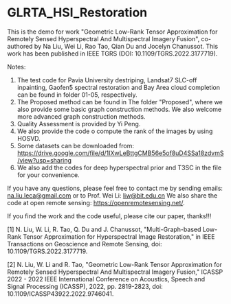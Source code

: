 # GLRTA_HSI_Restoration

This is the demo for work "Geometric Low-Rank Tensor Approximation for Remotely Sensed Hyperspectral And Multispectral Imagery Fusion", co-authored by Na Liu, Wei Li, Rao Tao, Qian Du and Jocelyn Chanussot. This work has been published in IEEE TGRS (DOI: 10.1109/TGRS.2022.3177719).

Notes:
1) The test code for Pavia University destriping, Landsat7 SLC-off inpainting, Gaofen5 spectral restoration and Bay Area cloud completion can be found in folder 01-05, respectively.
2) The Proposed method can be found in The folder "Proposed", where we also provide some basic graph construction methods. We also welcome more advanced graph construction methods.
3) Quality Assessment is provided by Yi Peng.
4) We also provide the code o compute the rank of the images by using HOSVD.
5) Some datasets can be downloaded from: https://drive.google.com/file/d/1IXwLeBttgCMB56e5of8uD4SSa18zdvmS/view?usp=sharing
6) We also add the codes for deep hyperspectral prior and T3SC in the file for your convenience.

If you have any questions, please feel free to contact me by sending emails: na.liu.leca@gmail.com or to Prof. Wei Li: liw@bit.edu.cn
We also share the code at open remote sensing: https://openremotesensing.net/.

If you find the work and the code useful, please cite our paper, thanks!!!

[1] N. Liu, W. Li, R. Tao, Q. Du and J. Chanussot, "Multi-Graph-based Low-Rank Tensor Approximation for Hyperspectral Image Restoration," in IEEE Transactions on Geoscience and Remote Sensing, doi: 10.1109/TGRS.2022.3177719.

[2] N. Liu, W. Li and R. Tao, "Geometric Low-Rank Tensor Approximation for Remotely Sensed Hyperspectral And Multispectral Imagery Fusion," ICASSP 2022 - 2022 IEEE International Conference on Acoustics, Speech and Signal Processing (ICASSP), 2022, pp. 2819-2823, doi: 10.1109/ICASSP43922.2022.9746041.
